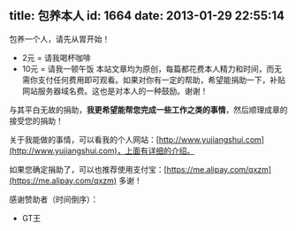 title: 包养本人
id: 1664
date: 2013-01-29 22:55:14
---

包养一个人，请先从胃开始！

*   2元 = 请我喝杯咖啡
*   10元 = 请我一顿午饭
本站文章均为原创，每篇都花费本人精力和时间，而无需你支付任何费用即可观看。如果对你有一定的帮助，希望能捐助一下，补贴网站服务器域名费。这也是对本人的一种鼓励。谢谢！

与其平白无故的捐助，**我更希望能帮您完成一些工作之类的事情**，然后顺理成章的接受您的捐助！

关于我能做的事情，可以看我的个人网站：[http://www.yujiangshui.com](http://www.yujiangshui.com)，上面有详细的介绍。

如果您确定捐助了，可以也推荐使用支付宝：[https://me.alipay.com/qxzm](https://me.alipay.com/qxzm) 多谢！

感谢赞助者（时间倒序）：

*   GT王